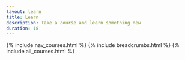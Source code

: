 ```yaml
---
layout: learn
title: Learn
description: Take a course and learn something new
duration: 18
---
```


{% include nav_courses.html %}
{% include breadcrumbs.html %}
{% include all_courses.html %}
